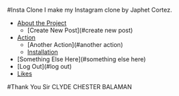 #Insta Clone
I make my Instagram clone by Japhet Cortez.

* [About the Project](#about-the-project)
  * [Create New Post](#create new post)
* [Action](#action)
  * [Another Action](#another action)
  * [Installation](#installation)
* [Something Else Here](#something else here)
* [Log Out](#log out)
* [Likes](#likes)


#Thank You Sir CLYDE CHESTER BALAMAN
